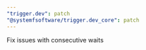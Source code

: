 ```yaml
---
"trigger.dev": patch
"@systemfsoftware/trigger.dev_core": patch
---
```


Fix issues with consecutive waits
